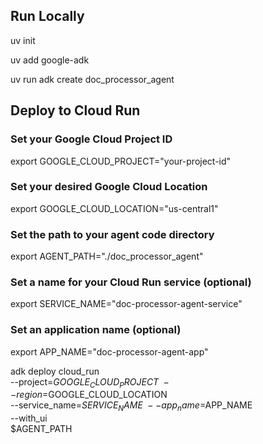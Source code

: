## Run Locally 

uv init 

uv add google-adk

uv run adk create doc_processor_agent


## Deploy to Cloud Run

### Set your Google Cloud Project ID
export GOOGLE_CLOUD_PROJECT="your-project-id"

### Set your desired Google Cloud Location
export GOOGLE_CLOUD_LOCATION="us-central1"

### Set the path to your agent code directory
export AGENT_PATH="./doc_processor_agent"

### Set a name for your Cloud Run service (optional)
export SERVICE_NAME="doc-processor-agent-service"

### Set an application name (optional)
export APP_NAME="doc-processor-agent-app"

adk deploy cloud_run \
--project=$GOOGLE_CLOUD_PROJECT \
--region=$GOOGLE_CLOUD_LOCATION \
--service_name=$SERVICE_NAME \
--app_name=$APP_NAME \
--with_ui \
$AGENT_PATH